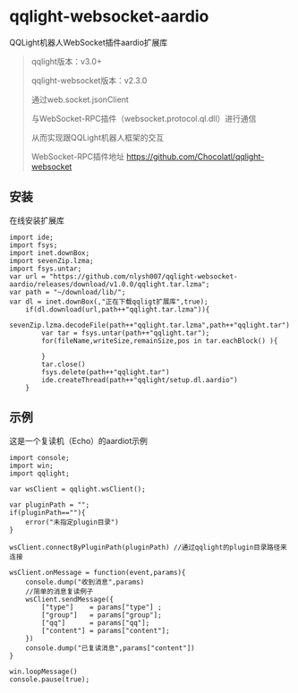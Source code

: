 # qqlight-websocket-aardio
QQLight机器人WebSocket插件aardio扩展库

> qqlight版本：v3.0+
>
> qqlight-websocket版本：v2.3.0
>
> 通过web.socket.jsonClient
>
> 与WebSocket-RPC插件（websocket.protocol.ql.dll）进行通信
>
> 从而实现跟QQLight机器人框架的交互
>
> WebSocket-RPC插件地址 https://github.com/Chocolatl/qqlight-websocket

## 安装

在线安装扩展库
```
import ide;
import fsys; 
import inet.downBox;
import sevenZip.lzma;
import fsys.untar;
var url = "https://github.com/nlysh007/qqlight-websocket-aardio/releases/download/v1.0.0/qqlight.tar.lzma"; 
var path = "~/download/lib/"; 
var dl = inet.downBox(,"正在下载qqligt扩展库",true); 
	if(dl.download(url,path++"qqlight.tar.lzma")){
		sevenZip.lzma.decodeFile(path++"qqlight.tar.lzma",path++"qqlight.tar")
		var tar = fsys.untar(path++"qqlight.tar");
		for(fileName,writeSize,remainSize,pos in tar.eachBlock() ){
			
		} 
		tar.close()
		fsys.delete(path++"qqlight.tar")
		ide.createThread(path++"qqlight/setup.dl.aardio")
	}
```
## 示例
这是一个复读机（Echo）的aardiot示例

```
import console; 
import win;
import qqlight;

var wsClient = qqlight.wsClient();

var pluginPath = "";
if(pluginPath==""){
    error("未指定plugin目录")
} 

wsClient.connectByPluginPath(pluginPath) //通过qqlight的plugin目录路径来连接

wsClient.onMessage = function(event,params){
    console.dump("收到消息",params)
    //简单的消息复读例子
    wsClient.sendMessage({
        ["type"]    = params["type"] ;
        ["group"]   = params["group"];
        ["qq"]      = params["qq"];
        ["content"] = params["content"];
    })	
    console.dump("已复读消息",params["content"])
}

win.loopMessage()
console.pause(true);
```